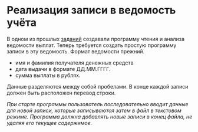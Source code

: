 # Реализация записи в ведомость учёта


В одном из прошлых [заданий](https://github.com/XpeHo3eM/Learning_CPP/tree/main/22_3_task_TableReader) создавали программу чтения и анализа ведомости выплат. 
Теперь требуется создать простую программу записи в эту ведомость.
Формат ведомости прежний. 
- имя и фамилия получателя денежных средств
- дата выдачи в формате ДД.ММ.ГГГГ. 
- сумма выплаты в рублях. 

Данные разделяются между собой пробелами. В конце каждой записи должен быть расположен перевод строки.

*При старте программы пользователь последовательно вводит данные для новой записи, которые записываются затем в файл в текстовом режиме. 
Программа должна добавлять новые записи в конец файла, не удаляя его текущее содержимое.*
